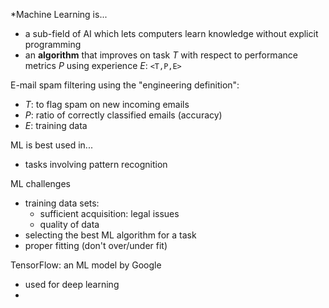 *Machine Learning is...
- a sub-field of AI which lets computers learn knowledge without explicit programming
- an **algorithm** that improves on task $T$ with respect to performance metrics $P$ using experience $E$: `<T,P,E>`

E-mail spam filtering using the "engineering definition":
- $T$: to flag spam on new incoming emails
- $P$: ratio of correctly classified emails (accuracy)
- $E$: training data

ML is best used in...
- tasks involving pattern recognition

ML challenges
- training data sets:
	- sufficient acquisition: legal issues
	- quality of data
- selecting the best ML algorithm for a task
- proper fitting (don't over/under fit)

TensorFlow: an ML model by Google
- used for deep learning
- 